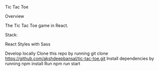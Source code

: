 Tic Tac Toe

Overview

The Tic Tac Toe game in React.

Stack:

React
Styles with Sass

Develop locally
Clone this repo by running git clone https://github.com/akshdeepbansal/tic-tac-toe.git
Install dependencies by running npm install
Run npm run start

